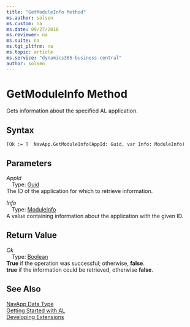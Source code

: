 ```yaml
---
title: "GetModuleInfo Method"
ms.author: solsen
ms.custom: na
ms.date: 09/27/2018
ms.reviewer: na
ms.suite: na
ms.tgt_pltfrm: na
ms.topic: article
ms.service: "dynamics365-business-central"
author: solsen
---
```

[//]: # (START>DO_NOT_EDIT)
[//]: # (IMPORTANT:Do not edit any of the content between here and the END>DO_NOT_EDIT.)
[//]: # (Any modifications should be made in the .resx files in the ModernDev repo.)
# GetModuleInfo Method
Gets information about the specified AL application.

## Syntax
```
[Ok := ]  NavApp.GetModuleInfo(AppId: Guid, var Info: ModuleInfo)
```
## Parameters
*AppId*  
&emsp;Type: [Guid](guid-data-type.md)  
The ID of the application for which to retrieve information.
        
*Info*  
&emsp;Type: [ModuleInfo](moduleinfo-data-type.md)  
A value containing information about the application with the given ID.  


## Return Value
*Ok*  
&emsp;Type: [Boolean](boolean-data-type.md)  
**True** if the operation was successful; otherwise, **false**.  
**true** if the information could be retrieved, otherwise **false**.  


[//]: # (IMPORTANT: END>DO_NOT_EDIT)
## See Also
[NavApp Data Type](navapp-data-type.md)  
[Getting Started with AL](../devenv-get-started.md)  
[Developing Extensions](../devenv-dev-overview.md)